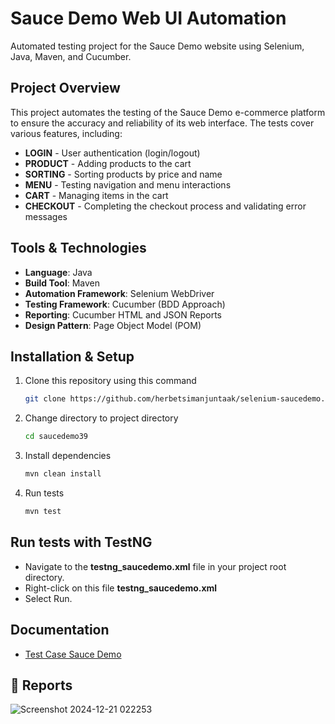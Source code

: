 # Sauce Demo Web UI Automation

Automated testing project for the Sauce Demo website using Selenium, Java, Maven, and Cucumber.

## Project Overview

This project automates the testing of the Sauce Demo e-commerce platform to ensure the accuracy and reliability of its
web interface. The tests cover various features, including:

* **LOGIN** - User authentication (login/logout)
* **PRODUCT** - Adding products to the cart
* **SORTING** - Sorting products by price and name
* **MENU** - Testing navigation and menu interactions
* **CART** - Managing items in the cart
* **CHECKOUT** - Completing the checkout process and validating error messages

## Tools & Technologies

* **Language**: Java
* **Build Tool**: Maven
* **Automation Framework**: Selenium WebDriver
* **Testing Framework**: Cucumber (BDD Approach)
* **Reporting**: Cucumber HTML and JSON Reports
* **Design Pattern**: Page Object Model (POM)

## Installation & Setup

1. Clone this repository using this command
   ```sh
   git clone https://github.com/herbetsimanjuntaak/selenium-saucedemo.git
   ```
2. Change directory to project directory
   ```sh
   cd saucedemo39
   ```
3. Install dependencies
   ```sh
   mvn clean install
   ```
4. Run tests
   ```sh
   mvn test
   ```

## Run tests with TestNG

- Navigate to the **testng_saucedemo.xml** file in your project root directory.
- Right-click on this file **testng_saucedemo.xml**
- Select Run.

## Documentation
- [Test Case Sauce Demo](https://docs.google.com/spreadsheets/d/1G1ycQa6dxkMWKwhEz87vKUnIZIdLpTgYxLe9NwSV8-g/edit?usp=sharing)

## 📝 Reports

![Screenshot 2024-12-21 022253](https://github.com/user-attachments/assets/e474c20c-ae75-42cf-8ac0-296d963e841c)
